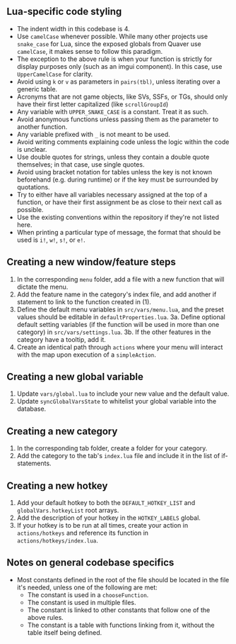 ## Lua-specific code styling
- The indent width in this codebase is 4.
- Use `camelCase` whenever possible. While many other projects use `snake_case` for Lua, since the exposed globals from Quaver use `camelCase`, it makes sense to follow this paradigm.
- The exception to the above rule is when your function is strictly for display purposes only (such as an imgui component). In this case, use `UpperCamelCase` for clarity.
- Avoid using `k` or `v` as parameters in `pairs(tbl)`, unless iterating over a generic table.
- Acronyms that are not game objects, like SVs, SSFs, or TGs, should only have their first letter capitalized (like `scrollGroupId`)
- Any variable with `UPPER_SNAKE_CASE` is a constant. Treat it as such.
- Avoid anonymous functions unless passing them as the parameter to another function.
- Any variable prefixed with `_` is not meant to be used.
- Avoid writing comments explaining code unless the logic within the code is unclear.
- Use double quotes for strings, unless they contain a double quote themselves; in that case, use single quotes.
- Avoid using bracket notation for tables unless the key is not known beforehand (e.g. during runtime) or if the key must be surrounded by quotations.
- Try to either have all variables necessary assigned at the top of a function, or have their first assignment be as close to their next call as possible.
- Use the existing conventions within the repository if they're not listed here.
- When printing a particular type of message, the format that should be used is `i!`, `w!`, `s!`, or `e!`.

## Creating a new window/feature steps
1. In the corresponding `menu` folder, add a file with a new function that will dictate the menu.
2. Add the feature name in the category's index file, and add another if statement to link to the function created in (1).
3. Define the default menu variables in `src/vars/menu.lua`, and the preset values should be editable in `defaultProperties.lua`.
3a. Define optional default setting variables (if the function will be used in more than one category) in `src/vars/settings.lua`.
3b. If the other features in the category have a tooltip, add it.
4. Create an identical path through `actions` where your menu will interact with the map upon execution of a `simpleAction`.

## Creating a new global variable
1. Update `vars/global.lua` to include your new value and the default value.
2. Update `syncGlobalVarsState` to whitelist your global variable into the database.

## Creating a new category
1. In the corresponding tab folder, create a folder for your category.
2. Add the category to the tab's `index.lua` file and include it in the list of if-statements.

## Creating a new hotkey
1. Add your default hotkey to both the `DEFAULT_HOTKEY_LIST` and `globalVars.hotkeyList` root arrays.
2. Add the description of your hotkey in the `HOTKEY_LABELS` global.
3. If your hotkey is to be run at all times, create your action in `actions/hotkeys` and reference its function in `actions/hotkeys/index.lua`.

## Notes on general codebase specifics
- Most constants defined in the root of the file should be located in the file it's needed, unless one of the following are met:
    - The constant is used in a `chooseFunction`.
    - The constant is used in multiple files.
    - The constant is linked to other constants that follow one of the above rules.
    - The constant is a table with functions linking from it, without the table itself being defined.
